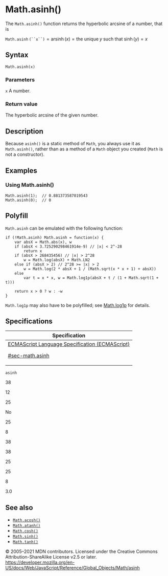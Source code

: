 # Math.asinh()

The `Math.asinh()` function returns the hyperbolic arcsine of a number, that is

`Math.asinh` ` (``x``) ` = arsinh (_x_) = the unique *y* such that sinh (_y_) = *x*

## Syntax

    Math.asinh(x)

### Parameters

`x`
A number.

### Return value

The hyperbolic arcsine of the given number.

## Description

Because `asinh()` is a static method of `Math`, you always use it as `Math.asinh()`, rather than as a method of a `Math` object you created (`Math` is not a constructor).

## Examples

### Using Math.asinh()

    Math.asinh(1);  // 0.881373587019543
    Math.asinh(0);  // 0

## Polyfill

`Math.asinh` can be emulated with the following function:

    if (!Math.asinh) Math.asinh = function(x) {
        var absX = Math.abs(x), w
        if (absX < 3.725290298461914e-9) // |x| < 2^-28
            return x
        if (absX > 268435456) // |x| > 2^28
            w = Math.log(absX) + Math.LN2
        else if (absX > 2) // 2^28 >= |x| > 2
            w = Math.log(2 * absX + 1 / (Math.sqrt(x * x + 1) + absX))
        else
            var t = x * x, w = Math.log1p(absX + t / (1 + Math.sqrt(1 + t)))

        return x > 0 ? w : -w
    }

`Math.log1p` may also have to be polyfilled; see [Math.log1p](log1p) for details.

## Specifications

<table>
<thead>
<tr class="header">
<th>Specification</th>
</tr>
</thead>
<tbody>
<tr class="odd">
<td>
<a href="https://tc39.es/ecma262/#sec-math.asinh">ECMAScript Language Specification (ECMAScript)
<br/>

<span class="small">#sec-math.asinh</span>
</a>
</td>
</tr>
</tbody>
</table>

`asinh`

38

12

25

No

25

8

38

38

25

25

8

3.0

## See also

-   [`Math.acosh()`](acosh)
-   [`Math.atanh()`](atanh)
-   [`Math.cosh()`](cosh)
-   [`Math.sinh()`](sinh)
-   [`Math.tanh()`](tanh)

© 2005–2021 MDN contributors.
Licensed under the Creative Commons Attribution-ShareAlike License v2.5 or later.
<a href="https://developer.mozilla.org/en-US/docs/Web/JavaScript/Reference/Global_Objects/Math/asinh" class="_attribution-link">https://developer.mozilla.org/en-US/docs/Web/JavaScript/Reference/Global_Objects/Math/asinh</a>
